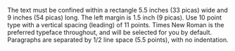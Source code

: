 The text must be confined within a rectangle 5.5 inches (33 picas) wide and 9 inches (54 picas) long.
The left margin is 1.5 inch (9 picas). 
Use 10 point type with a vertical spacing (leading) of 11 points.
Times New Roman is the preferred typeface throughout, and will be selected for you by default.
Paragraphs are separated by 1/2 line space (5.5 points), with no indentation.